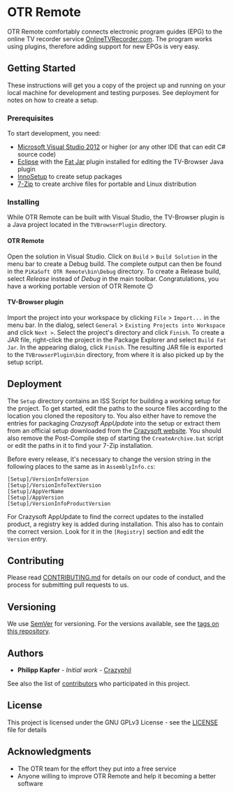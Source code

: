 # OTR Remote

OTR Remote comfortably connects electronic program guides (EPG) to the online TV recorder service [OnlineTVRecorder.com](https://www.onlinetvrecorder.com/). The program works using plugins, therefore adding support for new EPGs is very easy.

## Getting Started

These instructions will get you a copy of the project up and running on your local machine for development and testing purposes. See deployment for notes on how to create a setup.

### Prerequisites

To start development, you need:
* [Microsoft Visual Studio 2012](https://www.visualstudio.com/de/vs/visual-studio-express/) or higher (or any other IDE that can edit C# source code)
* [Eclipse](http://www.eclipse.org/downloads/packages/eclipse-ide-java-developers/neon3) with the [Fat Jar](http://fjep.sourceforge.net/) plugin installed for editing the TV-Browser Java plugin 
* [InnoSetup](http://www.jrsoftware.org/isinfo.php) to create setup packages
* [7-Zip](http://www.7-zip.org/) to create archive files for portable and Linux distribution

### Installing

While OTR Remote can be built with Visual Studio, the TV-Browser plugin is a Java project located in the `TVBrowserPlugin` directory.

#### OTR Remote
Open the solution in Visual Studio. Click on `Build` > `Build Solution` in the menu bar to create a Debug build. The complete output can then be found in the `PiKaSoft OTR Remote\bin\Debug` directory. To create a Release build, select _Release_ instead of _Debug_ in the main toolbar. Congratulations, you have a working portable version of OTR Remote 😉

#### TV-Browser plugin
Import the project into your workspace by clicking `File` > `Import...` in the menu bar. In the dialog, select `General` > `Existing Projects into Workspace` and click `Next >`. Select the project's directory and click `Finish`. To create a JAR file, right-click the project in the Package Explorer and select `Build Fat Jar`. In the appearing dialog, click `Finish`. The resulting JAR file is exported to the `TVBrowserPlugin\bin` directory, from where it is also picked up by the setup script.

## Deployment

The `Setup` directory contains an ISS Script for building a working setup for the project. To get started, edit the paths to the source files according to the location you cloned the repository to. You also either have to remove the entries for packaging _Crazysoft AppUpdate_ into the setup or extract them from an official setup downloaded from the [Crazysoft website](http://www.crazysoft-software.tk/products/otrremote.php). You should also remove the Post-Compile step of starting the `CreateArchive.bat` script or edit the paths in it to find your 7-Zip installation.

Before every release, it's necessary to change the version string in the following places to the same as in `AssemblyInfo.cs`:
```
[Setup]/VersionInfoVersion
[Setup]/VersionInfoTextVersion
[Setup]/AppVerName
[Setup]/AppVersion
[Setup]/VersionInfoProductVersion
```

For Crazysoft AppUpdate to find the correct updates to the installed product, a registry key is added during installation. This also has to contain the correct version. Look for it in the `[Registry]` section and edit the `Version` entry.

## Contributing

Please read [CONTRIBUTING.md](https://github.com/Crazyphil/otr-remote/blob/master/CONTRIBUTING.md) for details on our code of conduct, and the process for submitting pull requests to us.

## Versioning

We use [SemVer](http://semver.org/) for versioning. For the versions available, see the [tags on this repository](https://github.com/Crazyphil/otr-remote/tags). 

## Authors

* **Philipp Kapfer** - *Initial work* - [Crazyphil](https://github.com/Crazyphil)

See also the list of [contributors](https://github.com/Crazyphil/otr-remote/contributors) who participated in this project.

## License

This project is licensed under the GNU GPLv3 License - see the [LICENSE](LICENSE) file for details

## Acknowledgments

* The OTR team for the effort they put into a free service
* Anyone willing to improve OTR Remote and help it becoming a better software

